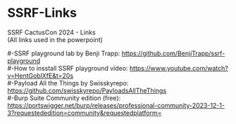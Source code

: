 # SSRF-Links  
SSRF CactusCon 2024 - Links  
(All links used in the powerpoint)  

#-SSRF playground lab by Benji Trapp:          https://github.com/BenjiTrapp/ssrf-playground  
#-How to insstall SSRF playground video:     https://www.youtube.com/watch?v=HentGoblXfE&t=20s  
#-Payload All the Things by Swisskyrepo:      https://github.com/swisskyrepo/PayloadsAllTheThings  
#-Burp Suite Community edition (free):         https://portswigger.net/burp/releases/professional-community-2023-12-1-3?requestededition=community&requestedplatform=   
